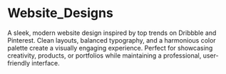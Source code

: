 # Website_Designs
A sleek, modern website design inspired by top trends on Dribbble and Pinterest. Clean layouts, balanced typography, and a harmonious color palette create a visually engaging experience. Perfect for showcasing creativity, products, or portfolios while maintaining a professional, user-friendly interface.
